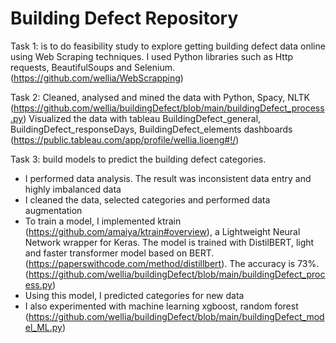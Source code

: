 # Building Defect Repository

Task 1: is to do feasibility study to explore getting building defect data online using Web Scraping techniques. 
I used Python libraries such as Http requests, BeautifulSoups and Selenium. (https://github.com/wellia/WebScrapping)

Task 2: Cleaned, analysed and mined the data with Python, Spacy, NLTK (https://github.com/wellia/buildingDefect/blob/main/buildingDefect_process.py)
Visualized the data with tableau BuildingDefect_general, BuildingDefect_responseDays, BuildingDefect_elements dashboards (https://public.tableau.com/app/profile/wellia.lioeng#!/)

Task 3: build models to predict the building defect categories. 
- I performed data analysis. The result was inconsistent data entry and highly imbalanced data
- I cleaned the data, selected categories and performed data augmentation
- To train a model, I implemented ktrain (https://github.com/amaiya/ktrain#overview), a Lightweight Neural Network wrapper for Keras. The model is trained with DistilBERT, light and faster transformer model based on BERT. (https://paperswithcode.com/method/distillbert). The accuracy is 73%. (https://github.com/wellia/buildingDefect/blob/main/buildingDefect_process.py)
- Using this model, I predicted categories for new data
- I also experimented with machine learning xgboost, random forest (https://github.com/wellia/buildingDefect/blob/main/buildingDefect_model_ML.py)
